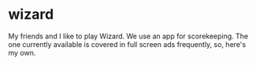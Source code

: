 # wizard

My friends and I like to play Wizard. We use an app for scorekeeping. The one currently available is covered in full screen ads frequently, so, here's my own.